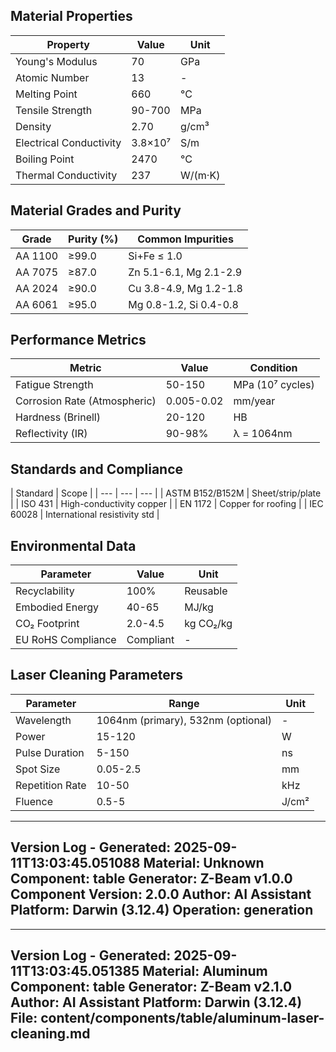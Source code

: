 ## Material Properties
| Property | Value | Unit |
| --- | --- | --- |
| Young's Modulus | 70 | GPa |
| Atomic Number | 13 | - |
| Melting Point | 660 | °C |
| Tensile Strength | 90-700 | MPa |
| Density | 2.70 | g/cm³ |
| Electrical Conductivity | 3.8×10⁷ | S/m |
| Boiling Point | 2470 | °C |
| Thermal Conductivity | 237 | W/(m·K) |


## Material Grades and Purity
| Grade | Purity (%) | Common Impurities |
| --- | --- | --- |
| AA 1100 | ≥99.0 | Si+Fe ≤ 1.0 |
| AA 7075 | ≥87.0 | Zn 5.1-6.1, Mg 2.1-2.9 |
| AA 2024 | ≥90.0 | Cu 3.8-4.9, Mg 1.2-1.8 |
| AA 6061 | ≥95.0 | Mg 0.8-1.2, Si 0.4-0.8 |


## Performance Metrics
| Metric | Value | Condition |
| --- | --- | --- |
| Fatigue Strength | 50-150 | MPa (10⁷ cycles) |
| Corrosion Rate (Atmospheric) | 0.005-0.02 | mm/year |
| Hardness (Brinell) | 20-120 | HB |
| Reflectivity (IR) | 90-98% | λ = 1064nm |


## Standards and Compliance
| Standard | Scope |
| --- | --- | --- |
| ASTM B152/B152M | Sheet/strip/plate |
| ISO 431 | High-conductivity copper |
| EN 1172 | Copper for roofing |
| IEC 60028 | International resistivity std |


## Environmental Data
| Parameter | Value | Unit |
| --- | --- | --- |
| Recyclability | 100% | Reusable |
| Embodied Energy | 40-65 | MJ/kg |
| CO₂ Footprint | 2.0-4.5 | kg CO₂/kg |
| EU RoHS Compliance | Compliant | - |


## Laser Cleaning Parameters
| Parameter | Range | Unit |
| --- | --- | --- |
| Wavelength | 1064nm (primary), 532nm (optional) | - |
| Power | 15-120 | W |
| Pulse Duration | 5-150 | ns |
| Spot Size | 0.05-2.5 | mm |
| Repetition Rate | 10-50 | kHz |
| Fluence | 0.5-5 | J/cm² |


---
Version Log - Generated: 2025-09-11T13:03:45.051088
Material: Unknown
Component: table
Generator: Z-Beam v1.0.0
Component Version: 2.0.0
Author: AI Assistant
Platform: Darwin (3.12.4)
Operation: generation
---

---
Version Log - Generated: 2025-09-11T13:03:45.051385
Material: Aluminum
Component: table
Generator: Z-Beam v2.1.0
Author: AI Assistant
Platform: Darwin (3.12.4)
File: content/components/table/aluminum-laser-cleaning.md
---